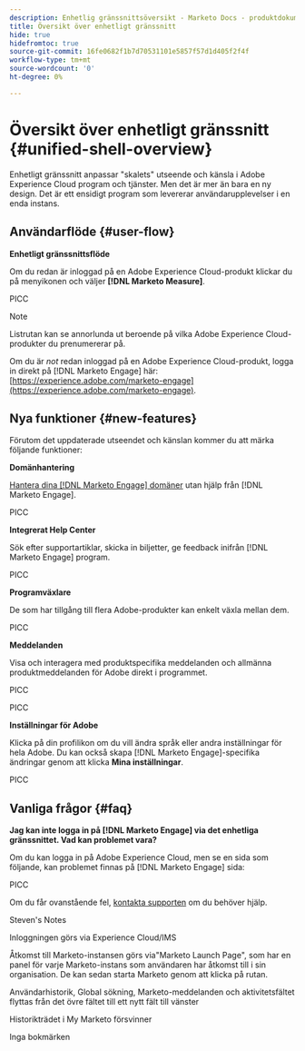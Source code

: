 ```yaml
---
description: Enhetlig gränssnittsöversikt - Marketo Docs - produktdokumentation
title: Översikt över enhetligt gränssnitt
hide: true
hidefromtoc: true
source-git-commit: 16fe0682f1b7d70531101e5857f57d1d405f2f4f
workflow-type: tm+mt
source-wordcount: '0'
ht-degree: 0%

---
```


# Översikt över enhetligt gränssnitt {#unified-shell-overview}

Enhetligt gränssnitt anpassar &quot;skalets&quot; utseende och känsla i Adobe Experience Cloud program och tjänster. Men det är mer än bara en ny design. Det är ett ensidigt program som levererar användarupplevelser i en enda instans.

## Användarflöde {#user-flow}

**Enhetligt gränssnittsflöde**

Om du redan är inloggad på en Adobe Experience Cloud-produkt klickar du på menyikonen och väljer **[!DNL Marketo Measure]**.

PICC

>[!NOTE]
>
>Listrutan kan se annorlunda ut beroende på vilka Adobe Experience Cloud-produkter du prenumererar på.

Om du är _not_ redan inloggad på en Adobe Experience Cloud-produkt, logga in direkt på [!DNL Marketo Engage] här: [https://experience.adobe.com/marketo-engage](https://experience.adobe.com/marketo-engage).

## Nya funktioner {#new-features}

Förutom det uppdaterade utseendet och känslan kommer du att märka följande funktioner:

**Domänhantering**

[Hantera dina [!DNL Marketo Engage] domäner](/help/marketo/product-docs/administration/email-setup/add-multiple-branding-domains/add-an-additional-branding-domain.md) utan hjälp från [!DNL Marketo Engage].

PICC

**Integrerat Help Center**

Sök efter supportartiklar, skicka in biljetter, ge feedback inifrån [!DNL Marketo Engage] program.

PICC

**Programväxlare**

De som har tillgång till flera Adobe-produkter kan enkelt växla mellan dem.

PICC

**Meddelanden**

Visa och interagera med produktspecifika meddelanden och allmänna produktmeddelanden för Adobe direkt i programmet.

PICC

PICC

**Inställningar för Adobe**

Klicka på din profilikon om du vill ändra språk eller andra inställningar för hela Adobe. Du kan också skapa [!DNL Marketo Engage]-specifika ändringar genom att klicka **Mina inställningar**.

PICC

## Vanliga frågor {#faq}

**Jag kan inte logga in på [!DNL Marketo Engage] via det enhetliga gränssnittet. Vad kan problemet vara?**

Om du kan logga in på Adobe Experience Cloud, men se en sida som följande, kan problemet finnas på [!DNL Marketo Engage] sida:

PICC

Om du får ovanstående fel, [kontakta supporten](https://nation.marketo.com/t5/support/ct-p/Support) om du behöver hjälp.

Steven&#39;s Notes

Inloggningen görs via Experience Cloud/IMS

Åtkomst till Marketo-instansen görs via&quot;Marketo Launch Page&quot;, som har en panel för varje Marketo-instans som användaren har åtkomst till i sin organisation. De kan sedan starta Marketo genom att klicka på rutan.

Användarhistorik, Global sökning, Marketo-meddelanden och aktivitetsfältet flyttas från det övre fältet till ett nytt fält till vänster

Historikträdet i My Marketo försvinner

Inga bokmärken
